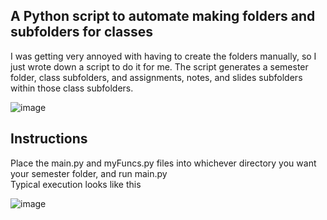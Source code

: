## A Python script to automate making folders and subfolders for classes
I was getting very annoyed with having to create the folders manually, so I just wrote down a script to do it for me.
The script generates a semester folder, class subfolders, and assignments, notes, and slides subfolders within those class subfolders.

![image](https://github.com/Muhammad-Sawaiz-Karim/py-folder-generator/assets/146144572/7ffecd9e-27d7-4127-8b23-d2a76329d089)


## Instructions
Place the main.py and myFuncs.py files into whichever directory you want your semester folder, and run main.py  
Typical execution looks like this

![image](https://github.com/Muhammad-Sawaiz-Karim/py-folder-generator/assets/146144572/f9b62763-a90f-4244-960b-97d3e4f8dabf)
